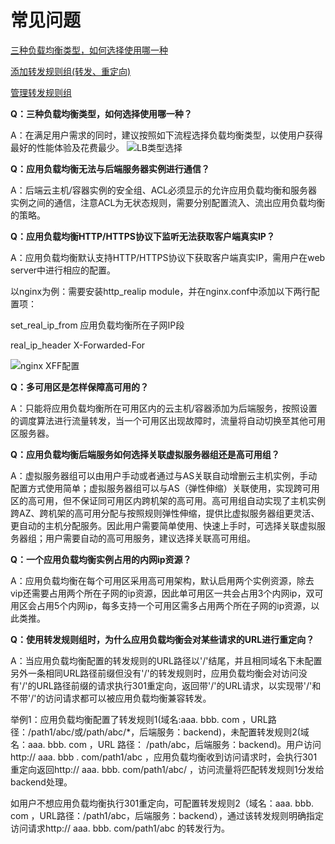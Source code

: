 # 常见问题
[三种负载均衡类型，如何选择使用哪一种](FAQ#user-content-1)

[添加转发规则组(转发、重定向)](FAQ#user-content-2)

[管理转发规则组](FAQ#user-content-3)

**Q：三种负载均衡类型，如何选择使用哪一种？**
<div id="user-content-1"></div>

A：在满足用户需求的同时，建议按照如下流程选择负载均衡类型，以使用户获得最好的性能体验及花费最少。
![LB类型选择](../../../../image/Networking/ALB/ALB-faq.png)

**Q：应用负载均衡无法与后端服务器实例进行通信？**

A：后端云主机/容器实例的安全组、ACL必须显示的允许应用负载均衡和服务器实例之间的通信，注意ACL为无状态规则，需要分别配置流入、流出应用负载均衡的策略。

**Q：应用负载均衡HTTP/HTTPS协议下监听无法获取客户端真实IP？**

A：应用负载均衡默认支持HTTP/HTTPS协议下获取客户端真实IP，需用户在web server中进行相应的配置。

以nginx为例：需要安装http_realip module，并在nginx.conf中添加以下两行配置项：

set_real_ip_from 应用负载均衡所在子网IP段

real_ip_header X-Forwarded-For

![nginx XFF配置](https://github.com/jdcloudcom/cn/blob/master/image/Networking/ALB/ALB-010.png)

**Q：多可用区是怎样保障高可用的？**

A：只能将应用负载均衡所在可用区内的云主机/容器添加为后端服务，按照设置的调度算法进行流量转发，当一个可用区出现故障时，流量将自动切换至其他可用区服务器。


**Q：应用负载均衡后端服务如何选择关联虚拟服务器组还是高可用组？**

A：虚拟服务器组可以由用户手动或者通过与AS关联自动增删云主机实例，手动配置方式使用简单；虚拟服务器组可以与AS（弹性伸缩）关联使用，实现跨可用区的高可用，但不保证同可用区内跨机架的高可用。高可用组自动实现了主机实例跨AZ、跨机架的高可用分配与按照规则弹性伸缩，提供比虚拟服务器组更灵活、更自动的主机分配服务。因此用户需要简单使用、快速上手时，可选择关联虚拟服务器组；用户需要自动的高可用服务，建议选择关联高可用组。


**Q：一个应用负载均衡实例占用的内网ip资源？**

A：应用负载均衡在每个可用区采用高可用架构，默认启用两个实例资源，除去vip还需要占用两个所在子网的ip资源，因此单可用区一共会占用3个内网ip，双可用区会占用5个内网ip，每多支持一个可用区需多占用两个所在子网的ip资源，以此类推。

**Q：使用转发规则组时，为什么应用负载均衡会对某些请求的URL进行重定向？**

A：当应用负载均衡配置的转发规则的URL路径以'/'结尾，并且相同域名下未配置另外一条相同URL路径前缀但没有'/'的转发规则时，应用负载均衡会对访问没有'/'的URL路径前缀的请求执行301重定向，返回带'/'的URL请求，以实现带'/'和不带'/'的访问请求都可以被应用负载均衡兼容转发。

举例1：应用负载均衡配置了转发规则1(域名:aaa. bbb. com ，URL路径：/path1/abc/或/path/abc/\*，后端服务：backend)，未配置转发规则2(域名：aaa. bbb. com ，URL 路径： /path/abc，后端服务：backend)。用户访问 http:// aaa. bbb . com/path1/abc ，应用负载均衡收到访问请求时，会执行301重定向返回http:// aaa. bbb. com/path1/abc/ ，访问流量将匹配转发规则1分发给backend处理。

如用户不想应用负载均衡执行301重定向，可配置转发规则2（域名：aaa. bbb. com ，URL路径：/path1/abc，后端服务：backend），通过该转发规则明确指定访问请求http:// aaa. bbb. com/path1/abc 的转发行为。

